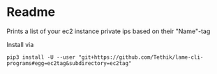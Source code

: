 # Readme

Prints a list of your ec2 instance private ips based on their "Name"-tag

Install via
```
pip3 install -U --user "git+https://github.com/Tethik/lame-cli-programs#egg=ec2tag&subdirectory=ec2tag"
```
